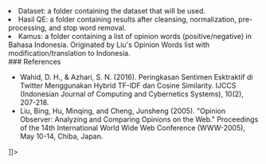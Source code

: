 <snippet>
  <content><![CDATA[
# ${1:Sentiment Analysis IKN Using SVM+QE}
This project aims to analyze the sentiment about IKN (Ibu Kota Negara), the New National Capital in Indonesia. Data is obtained through crawling Twitter data related to IKN discussion topics. 
Furthermore, the data is analyzed using the SVM classification method by combining it with the Query Expansion technique to produce better model performance.
## Data Description
    <ul>
      <li>Dataset: a folder containing the dataset that will be used. </li>
      <li>Hasil QE: a folder containing results after cleansing, normalization, pre-processing, and stop word removal.</li>
      <li>Kamus: a folder containing a list of opinion words (positive/negative) in Bahasa Indonesia. Originated by Liu's Opinion Words list with modification/translation to Indonesia.</li>
    </ul>
### References 
    <ul>
    <li>Wahid, D. H., & Azhari, S. N. (2016). Peringkasan Sentimen Esktraktif di Twitter Menggunakan Hybrid TF-IDF dan Cosine Similarity. IJCCS (Indonesian Journal of Computing and Cybernetics Systems), 10(2), 207-218.</li>
    <li>Liu, Bing, Hu, Minqing, and Cheng, Junsheng (2005). "Opinion Observer: Analyzing and Comparing Opinions on the Web." Proceedings of the 14th International World Wide Web Conference (WWW-2005), May 10-14, Chiba, Japan.</li>
    </ul>
]]></content>
  <tabTrigger><readme</tabTrigger>
</snippet>
